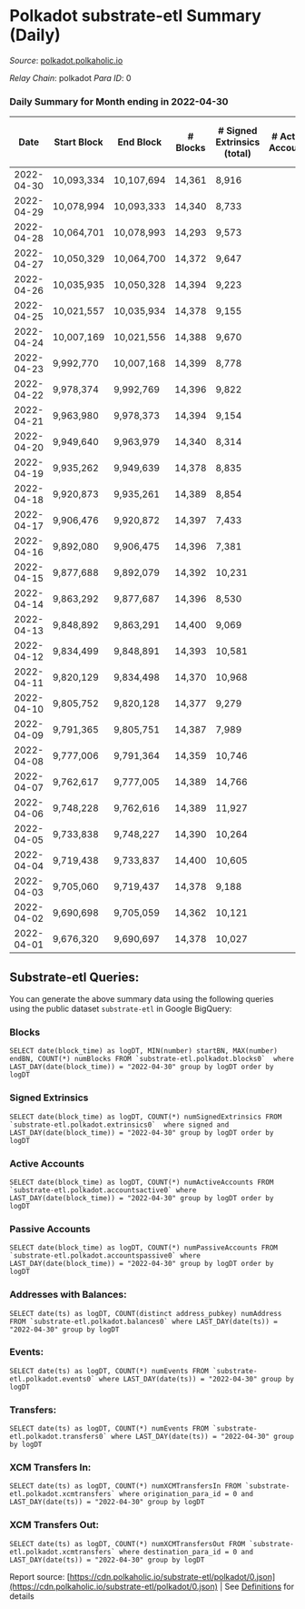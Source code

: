 # Polkadot substrate-etl Summary (Daily)

_Source_: [polkadot.polkaholic.io](https://polkadot.polkaholic.io)

*Relay Chain*: polkadot
*Para ID*: 0



### Daily Summary for Month ending in 2022-04-30


| Date | Start Block | End Block | # Blocks | # Signed Extrinsics (total) | # Active Accounts | # Passive | # New | # Addresses with Balances | # Events | # Transfers | # XCM Transfers In | # XCM Transfers Out | Issues | 
| ---- | ----------- | --------- | -------- | --------------------------- | ----------------- | --------- | ----- | ------------------------- | -------- | ----------- | ------------------ | ------------------- | ------ |
| 2022-04-30 | 10,093,334 | 10,107,694 | 14,361 | 8,916 |  |  |  | 966,416 | 290,424 | 7,583 ($69,471,527.59) |   |   |  |
| 2022-04-29 | 10,078,994 | 10,093,333 | 14,340 | 8,733 |  |  |  |  | 289,097 | 7,504 ($183,060,170.26) |   |   |  |
| 2022-04-28 | 10,064,701 | 10,078,993 | 14,293 | 9,573 |  |  |  |  | 293,090 | 8,420 ($74,580,250.46) |   |   |  |
| 2022-04-27 | 10,050,329 | 10,064,700 | 14,372 | 9,647 |  |  |  |  | 297,606 | 8,570 ($128,410,297.71) |   |   |  |
| 2022-04-26 | 10,035,935 | 10,050,328 | 14,394 | 9,223 |  |  |  |  | 292,731 | 8,296 ($111,745,235.78) |   |   |  |
| 2022-04-25 | 10,021,557 | 10,035,934 | 14,378 | 9,155 |  |  |  |  | 296,528 | 8,186 ($94,285,536.47) |   |   |  |
| 2022-04-24 | 10,007,169 | 10,021,556 | 14,388 | 9,670 |  |  |  |  | 297,113 | 8,397 ($70,851,931.88) |   |   |  |
| 2022-04-23 | 9,992,770 | 10,007,168 | 14,399 | 8,778 |  |  |  |  | 294,431 | 7,768 ($76,892,479.21) |   |   |  |
| 2022-04-22 | 9,978,374 | 9,992,769 | 14,396 | 9,822 |  |  |  |  | 312,070 | 8,906 ($94,894,744.69) |   |   |  |
| 2022-04-21 | 9,963,980 | 9,978,373 | 14,394 | 9,154 |  |  |  |  | 297,681 | 8,900 ($80,295,770.07) |   |   |  |
| 2022-04-20 | 9,949,640 | 9,963,979 | 14,340 | 8,314 |  |  |  |  | 289,117 | 7,044 ($692,317,820.01) |   |   |  |
| 2022-04-19 | 9,935,262 | 9,949,639 | 14,378 | 8,835 |  |  |  |  | 291,067 | 7,687 ($423,452,471.40) |   |   |  |
| 2022-04-18 | 9,920,873 | 9,935,261 | 14,389 | 8,854 |  |  |  |  | 292,668 | 7,585 ($83,065,906.71) |   |   |  |
| 2022-04-17 | 9,906,476 | 9,920,872 | 14,397 | 7,433 |  |  |  |  | 283,516 | 6,707 ($45,739,242.34) |   |   |  |
| 2022-04-16 | 9,892,080 | 9,906,475 | 14,396 | 7,381 |  |  |  |  | 280,422 | 6,409 ($45,325,519.95) |   |   |  |
| 2022-04-15 | 9,877,688 | 9,892,079 | 14,392 | 10,231 |  |  |  |  | 306,577 | 9,032 ($254,619,796.87) |   |   |  |
| 2022-04-14 | 9,863,292 | 9,877,687 | 14,396 | 8,530 |  |  |  |  | 304,628 | 7,343 ($110,777,865.96) |   |   |  |
| 2022-04-13 | 9,848,892 | 9,863,291 | 14,400 | 9,069 |  |  |  |  | 300,864 | 7,880 ($443,723,344.04) |   |   |  |
| 2022-04-12 | 9,834,499 | 9,848,891 | 14,393 | 10,581 |  |  |  |  | 311,588 | 9,107 ($171,253,609.20) |   |   |  |
| 2022-04-11 | 9,820,129 | 9,834,498 | 14,370 | 10,968 |  |  |  |  | 306,157 | 9,843 ($172,123,298.90) |   |   |  |
| 2022-04-10 | 9,805,752 | 9,820,128 | 14,377 | 9,279 |  |  |  |  | 292,991 | 8,030 ($84,885,668.13) |   |   |  |
| 2022-04-09 | 9,791,365 | 9,805,751 | 14,387 | 7,989 |  |  |  |  | 283,030 | 6,793 ($111,552,513.36) |   |   |  |
| 2022-04-08 | 9,777,006 | 9,791,364 | 14,359 | 10,746 |  |  |  |  | 298,728 | 8,271 ($93,317,802.43) |   |   |  |
| 2022-04-07 | 9,762,617 | 9,777,005 | 14,389 | 14,766 |  |  |  |  | 327,429 | 12,410 ($97,354,764.81) |   |   |  |
| 2022-04-06 | 9,748,228 | 9,762,616 | 14,389 | 11,927 |  |  |  |  | 310,625 | 10,577 ($215,431,291.03) |   |   |  |
| 2022-04-05 | 9,733,838 | 9,748,227 | 14,390 | 10,264 |  |  |  |  | 297,957 | 8,898 ($148,338,991.35) |   |   |  |
| 2022-04-04 | 9,719,438 | 9,733,837 | 14,400 | 10,605 |  |  |  |  | 304,911 | 9,201 ($204,585,903.01) |   |   |  |
| 2022-04-03 | 9,705,060 | 9,719,437 | 14,378 | 9,188 |  |  |  |  | 289,974 | 7,723 ($100,615,642.30) |   |   |  |
| 2022-04-02 | 9,690,698 | 9,705,059 | 14,362 | 10,121 |  |  |  |  | 297,757 | 9,235 ($161,761,521.48) |   |   |  |
| 2022-04-01 | 9,676,320 | 9,690,697 | 14,378 | 10,027 |  |  |  |  | 286,617 | 9,244 ($124,538,962.86) |   |   |  |

## Substrate-etl Queries:
You can generate the above summary data using the following queries using the public dataset `substrate-etl` in Google BigQuery:


### Blocks
```
SELECT date(block_time) as logDT, MIN(number) startBN, MAX(number) endBN, COUNT(*) numBlocks FROM `substrate-etl.polkadot.blocks0`  where LAST_DAY(date(block_time)) = "2022-04-30" group by logDT order by logDT
```


### Signed Extrinsics
```
SELECT date(block_time) as logDT, COUNT(*) numSignedExtrinsics FROM `substrate-etl.polkadot.extrinsics0`  where signed and LAST_DAY(date(block_time)) = "2022-04-30" group by logDT order by logDT
```


### Active Accounts
```
SELECT date(block_time) as logDT, COUNT(*) numActiveAccounts FROM `substrate-etl.polkadot.accountsactive0` where LAST_DAY(date(block_time)) = "2022-04-30" group by logDT order by logDT
```


### Passive Accounts
```
SELECT date(block_time) as logDT, COUNT(*) numPassiveAccounts FROM `substrate-etl.polkadot.accountspassive0` where LAST_DAY(date(block_time)) = "2022-04-30" group by logDT order by logDT
```


### Addresses with Balances:
```
SELECT date(ts) as logDT, COUNT(distinct address_pubkey) numAddress FROM `substrate-etl.polkadot.balances0` where LAST_DAY(date(ts)) = "2022-04-30" group by logDT
```


### Events:
```
SELECT date(ts) as logDT, COUNT(*) numEvents FROM `substrate-etl.polkadot.events0` where LAST_DAY(date(ts)) = "2022-04-30" group by logDT
```


### Transfers:
```
SELECT date(ts) as logDT, COUNT(*) numEvents FROM `substrate-etl.polkadot.transfers0` where LAST_DAY(date(ts)) = "2022-04-30" group by logDT
```


### XCM Transfers In:
```
SELECT date(ts) as logDT, COUNT(*) numXCMTransfersIn FROM `substrate-etl.polkadot.xcmtransfers` where origination_para_id = 0 and LAST_DAY(date(ts)) = "2022-04-30" group by logDT
```


### XCM Transfers Out:
```
SELECT date(ts) as logDT, COUNT(*) numXCMTransfersOut FROM `substrate-etl.polkadot.xcmtransfers` where destination_para_id = 0 and LAST_DAY(date(ts)) = "2022-04-30" group by logDT
```



Report source: [https://cdn.polkaholic.io/substrate-etl/polkadot/0.json](https://cdn.polkaholic.io/substrate-etl/polkadot/0.json) | See [Definitions](/DEFINITIONS.md) for details
